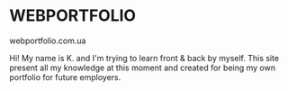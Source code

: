 # WEBPORTFOLIO
webportfolio.com.ua

Hi! My name is K. and I'm trying to learn front & back by myself. This site present all my knowledge at this moment and created for being my own portfolio for future employers.
